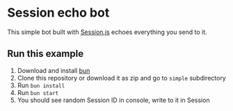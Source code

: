 # Session echo bot

This simple bot built with [Session.js](https://sessionjs.github.io/docs) echoes everything you send to it.

## Run this example

1. Download and install [bun](https://bun.sh)
2. Clone this repository or download it as zip and go to `simple` subdirectory
3. Run `bun install`
4. Run `bun start`
5. You should see random Session ID in console, write to it in Session